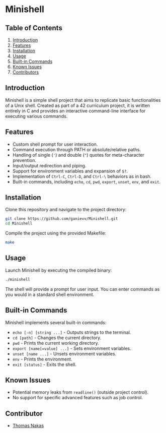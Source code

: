 # Minishell

## Table of Contents

1. [Introduction](#introduction)
2. [Features](#features)
3. [Installation](#installation)
4. [Usage](#usage)
5. [Built-in Commands](#built-in-commands)
6. [Known Issues](#known-issues)
7. [Contributors](#contributors)

## Introduction

Minishell is a simple shell project that aims to replicate basic functionalities of a Unix shell. Created as part of a 42 curriculum project, it is written entirely in C and provides an interactive command-line interface for executing various commands.

## Features

- Custom shell prompt for user interaction.
- Command execution through PATH or absolute/relative paths.
- Handling of single (`'`) and double (`"`) quotes for meta-character prevention.
- Input/output redirection and piping.
- Support for environment variables and expansion of `$?`.
- Implementation of `Ctrl-C`, `Ctrl-D`, and `Ctrl-\` behaviors as in bash.
- Built-in commands, including `echo`, `cd`, `pwd`, `export`, `unset`, `env`, and `exit`.

## Installation

Clone this repository and navigate to the project directory:

```bash
git clone https://github.com/ganievv/Minishell.git
cd Minishell
```

Compile the project using the provided Makefile:

```bash
make
```

## Usage

Launch Minishell by executing the compiled binary:

```bash
./minishell
```

The shell will provide a prompt for user input. You can enter commands as you would in a standard shell environment.

## Built-in Commands

Minishell implements several built-in commands:

- `echo [-n] [string ...]` - Outputs strings to the terminal.
- `cd [path]` - Changes the current directory.
- `pwd` - Prints the current working directory.
- `export [name[=value] ...]` - Sets environment variables.
- `unset [name ...]` - Unsets environment variables.
- `env` - Prints the environment.
- `exit [status]` - Exits the shell.

## Known Issues

- Potential memory leaks from `readline()` (outside project control).
- No support for specific advanced features such as job control.

## Contributor

- [Thomas Nakas](link-to-profile)
